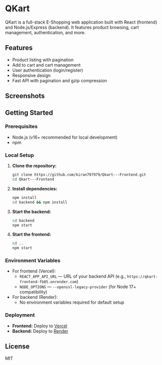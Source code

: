 # QKart

QKart is a full-stack E-Shopping web application built with React (frontend) and Node.js/Express (backend). It features product browsing, cart management, authentication, and more.

## Features
- Product listing with pagination
- Add to cart and cart management
- User authentication (login/register)
- Responsive design
- Fast API with pagination and gzip compression

## Screenshots
<!-- Add your screenshots here -->

## Getting Started

### Prerequisites
- Node.js (v16+ recommended for local development)
- npm

### Local Setup

1. **Clone the repository:**
   ```sh
   git clone https://github.com/kiran797979/Qkart---Frontend.git
   cd Qkart---Frontend
   ```
2. **Install dependencies:**
   ```sh
   npm install
   cd backend && npm install
   ```
3. **Start the backend:**
   ```sh
   cd backend
   npm start
   ```
4. **Start the frontend:**
   ```sh
   cd ..
   npm start
   ```

### Environment Variables
- For frontend (Vercel):
  - `REACT_APP_API_URL` — URL of your backend API (e.g., `https://qkart-frontend-fb85.onrender.com`)
  - `NODE_OPTIONS` — `--openssl-legacy-provider` (for Node 17+ compatibility)
- For backend (Render):
  - No environment variables required for default setup

### Deployment
- **Frontend:** Deploy to [Vercel](https://vercel.com/)
- **Backend:** Deploy to [Render](https://render.com/)

## License
MIT 